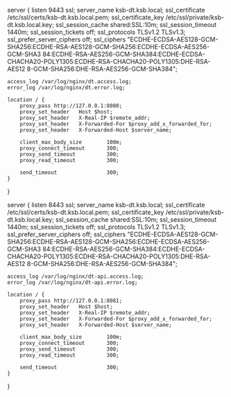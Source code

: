 server {
    listen 9443 ssl;
    server_name ksb-dt.ksb.local;
    ssl_certificate /etc/ssl/certs/ksb-dt.ksb.local.pem;
    ssl_certificate_key /etc/ssl/private/ksb-dt.ksb.local.key;
    ssl_session_cache shared:SSL:10m;
    ssl_session_timeout 1440m;
    ssl_session_tickets off;
    ssl_protocols TLSv1.2 TLSv1.3;
    ssl_prefer_server_ciphers off;
    ssl_ciphers "ECDHE-ECDSA-AES128-GCM-SHA256:ECDHE-RSA-AES128-GCM-SHA256:ECDHE-ECDSA-AES256-GCM-SHA3
84:ECDHE-RSA-AES256-GCM-SHA384:ECDHE-ECDSA-CHACHA20-POLY1305:ECDHE-RSA-CHACHA20-POLY1305:DHE-RSA-AES12
8-GCM-SHA256:DHE-RSA-AES256-GCM-SHA384";

    access_log /var/log/nginx/dt.access.log;
    error_log /var/log/nginx/dt.error.log;

    location / {
        proxy_pass http://127.0.0.1:8080;
        proxy_set_header   Host $host;
        proxy_set_header   X-Real-IP $remote_addr;
        proxy_set_header   X-Forwarded-For $proxy_add_x_forwarded_for;
        proxy_set_header   X-Forwarded-Host $server_name;

        client_max_body_size        100m;
        proxy_connect_timeout       300;
        proxy_send_timeout          300;
        proxy_read_timeout          300;

        send_timeout                300;
    }
}

server {
    listen 8443 ssl;
    server_name ksb-dt.ksb.local;
    ssl_certificate /etc/ssl/certs/ksb-dt.ksb.local.pem;
    ssl_certificate_key /etc/ssl/private/ksb-dt.ksb.local.key;
    ssl_session_cache shared:SSL:10m;
    ssl_session_timeout 1440m;
    ssl_session_tickets off;
    ssl_protocols TLSv1.2 TLSv1.3;
    ssl_prefer_server_ciphers off;
    ssl_ciphers "ECDHE-ECDSA-AES128-GCM-SHA256:ECDHE-RSA-AES128-GCM-SHA256:ECDHE-ECDSA-AES256-GCM-SHA3
84:ECDHE-RSA-AES256-GCM-SHA384:ECDHE-ECDSA-CHACHA20-POLY1305:ECDHE-RSA-CHACHA20-POLY1305:DHE-RSA-AES12
8-GCM-SHA256:DHE-RSA-AES256-GCM-SHA384";

    access_log /var/log/nginx/dt-api.access.log;
    error_log /var/log/nginx/dt-api.error.log;

    location / {
        proxy_pass http://127.0.0.1:8081;
        proxy_set_header   Host $host;
        proxy_set_header   X-Real-IP $remote_addr;
        proxy_set_header   X-Forwarded-For $proxy_add_x_forwarded_for;
        proxy_set_header   X-Forwarded-Host $server_name;

        client_max_body_size        100m;
        proxy_connect_timeout       300;
        proxy_send_timeout          300;
        proxy_read_timeout          300;

        send_timeout                300;
    }
}